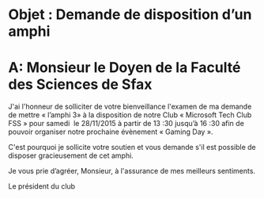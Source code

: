 # Objet : Demande de disposition d’un amphi
# A: Monsieur le Doyen de la Faculté des  Sciences de Sfax

J'ai l'honneur de solliciter de votre bienveillance l'examen de ma demande de mettre « l’amphi 3» à la disposition de notre Club « Microsoft Tech Club FSS » pour samedi  le 28/11/2015 à partir de 13 :30 jusqu’à 16 :30 afin de pouvoir organiser notre prochaine évènement « Gaming Day ».

C'est pourquoi je sollicite votre soutien et vous demande s'il est possible de disposer gracieusement de cet amphi.

Je vous prie d’agréer, Monsieur, à l'assurance de mes meilleurs sentiments.

Le président du club
